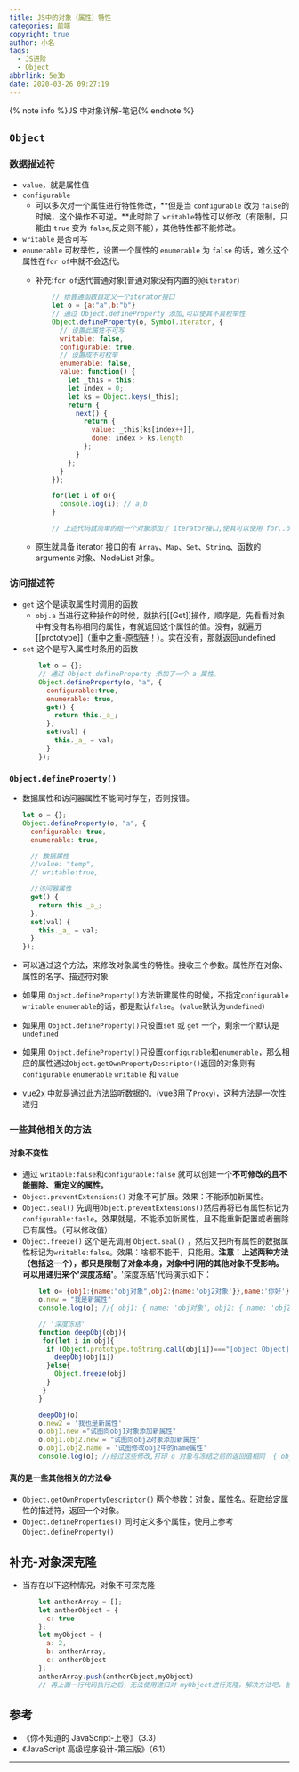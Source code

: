 ```yaml
---
title: JS中的对象（属性）特性
categories: 前端
copyright: true
author: 小名
tags:
  - JS进阶
  - Object
abbrlink: 5e3b
date: 2020-03-26 09:27:19
---
```


{% note info %}JS 中对象详解-笔记{% endnote %}

<!-- more -->

## `Object`

### 数据描述符

- `value`，就是属性值
- `configurable`
  - 可以多次对一个属性进行特性修改，**但是当 `configurable` 改为 `false`的时候，这个操作不可逆。**此时除了 `writable`特性可以修改（有限制，只能由 `true` 变为 `false`,反之则不能），其他特性都不能修改。
- `writable` 是否可写
- `enumerable` 可枚举性，设置一个属性的 `enumerable` 为 `false` 的话，难么这个属性在`for of`中就不会迭代。
  - 补充:`for of`迭代普通对象(普通对象没有内置的`@@iterator`)
    ```javascript
        // 给普通函数自定义一个iterator接口
        let o = {a:"a",b:"b"}
        // 通过 Object.defineProperty 添加,可以使其不具枚举性
        Object.defineProperty(o, Symbol.iterator, {
          // 设置此属性不可写
          writable: false,
          configurable: true,
          // 设置成不可枚举
          enumerable: false,
          value: function() {
            let _this = this;
            let index = 0;
            let ks = Object.keys(_this);
            return {
              next() {
                return {
                  value: _this[ks[index++]],
                  done: index > ks.length
                };
              }
            };
          }
        });

        for(let i of o){
          console.log(i); // a,b
        }

        // 上述代码就简单的给一个对象添加了 iterator接口,使其可以使用 for..of迭代,具体的话可以也可以自定义实现复杂的遍历
    ```

  - 原生就具备 iterator 接口的有 `Array`、`Map`、`Set`、`String`、函数的 arguments 对象、NodeList 对象。

### 访问描述符

- `get` 这个是读取属性时调用的函数
  - `obj.a` 当进行这种操作的时候，就执行[[Get]]操作，顺序是，先看看对象中有没有名称相同的属性，有就返回这个属性的值。没有，就遍历[[prototype]]（重中之重-原型链！）。实在没有，那就返回undefined
- `set` 这个是写入属性时条用的函数
  ```javascript
      let o = {};
      // 通过 Object.defineProperty 添加了一个 a 属性。
      Object.defineProperty(o, "a", {
        configurable:true,
        enumerable: true,
        get() {
          return this._a_;
        },
        set(val) {
          this._a_ = val;
        }
      });
  ```

### `Object.defineProperty()`

- 数据属性和访问器属性不能同时存在，否则报错。

  ```javascript
  let o = {};
  Object.defineProperty(o, "a", {
    configurable: true,
    enumerable: true,

    // 数据属性
    //value: "temp",
    // writable:true,

    //访问器属性
    get() {
      return this._a_;
    },
    set(val) {
      this._a_ = val;
    }
  });
  ```

- 可以通过这个方法，来修改对象属性的特性。接收三个参数。属性所在对象、属性的名字、描述符对象
- 如果用 `Object.defineProperty()`方法新建属性的时候，不指定`configurable` `writable` `enumerable`的话，都是默认`false`。（`value`默认为`undefined`）
- 如果用 `Object.defineProperty()`只设置`set` 或 `get` 一个，剩余一个默认是 `undefined`
- 如果用 `Object.defineProperty()`只设置`configurable`和`enumerable`，那么相应的属性通过`Object.getOwnPropertyDescriptor()`返回的对象则有`configurable` `enumerable` `writable` 和 `value`
- vue2x 中就是通过此方法监听数据的。(vue3用了`Proxy`)，这种方法是一次性递归

### 一些其他相关的方法

#### 对象不变性
- 通过 `writable:false`和`configurable:false` 就可以创建一个**不可修改的且不能删除、重定义的属性。**
- `Object.preventExtensions()` 对象不可扩展。效果：不能添加新属性。
- `Object.seal()` 先调用`Object.preventExtensions()`然后再将已有属性标记为 `configurable:fasle`。效果就是，不能添加新属性，且不能重新配置或者删除已有属性。（可以修改值）
- `Object.freeze()` 这个是先调用 `Object.seal()` ，然后又把所有属性的数据属性标记为`writable:false`。效果：啥都不能干，只能用。**注意：上述两种方法（包括这一个），都只是限制了对象本身，对象中引用的其他对象不受影响。可以用递归来个'深度冻结'**。'深度冻结'代码演示如下：
  ```javascript
      let o= {obj1:{name:"obj对象",obj2:{name:'obj2对象'}},name:'你好'}
      o.new = "我是新属性"
      console.log(o); //{ obj1: { name: 'obj对象', obj2: { name: 'obj2对象' } },name: '你好',new: '我是新属性' }

      // '深度冻结'
      function deepObj(obj){
       for(let i in obj){
        if (Object.prototype.toString.call(obj[i])==="[object Object]") {
          deepObj(obj[i])
        }else{
          Object.freeze(obj)
        }
       }
      }

      deepObj(o)
      o.new2 = '我也是新属性'
      o.obj1.new ="试图向obj1对象添加新属性"
      o.obj1.obj2.new = "试图向obj2对象添加新属性"
      o.obj1.obj2.name = '试图修改obj2中的name属性'
      console.log(o); //经过这些修改,打印 o 对象与冻结之前的返回值相同  { obj1: { name: 'obj对象', obj2: { name: 'obj2对象' } },name: '你好', new: '我是新属性' }

  ```

#### 真的是一些其他相关的方法😂

- `Object.getOwnPropertyDescriptor()` 两个参数：对象，属性名。获取给定属性的描述符，返回一个对象。
- `Object.defineProperties()` 同时定义多个属性，使用上参考 `Object.defineProperty()`

## 补充-对象深克隆
- 当存在以下这种情况，对象不可深克隆
  ```javascript
      let antherArray = [];
      let antherObject = {
        c: true
      };
      let myObject = {
        a: 2,
        b: antherArray,
        c: antherObject
      };
      antherArray.push(antherObject,myObject)
      // 再上面一行代码执行之后，无法使用递归对 myObject进行克隆，解决方法吧，暂时不知道😂
  ``` 

## 参考

- 《你不知道的 JavaScript-上卷》（3.3）
- 《JavaScript 高级程序设计-第三版》（6.1）

---
